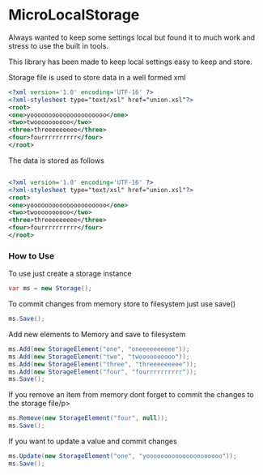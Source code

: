 <h1>MicroLocalStorage</h1>

<p>Always wanted to keep some settings local but found it to much work and stress to use the built in tools.</p>
<p>This library has been made to keep local settings easy to keep and store.</p>

<p>Storage file is used to store data in a well formed xml</p>

```Xml
<?xml version='1.0' encoding='UTF-16' ?>
<?xml-stylesheet type="text/xsl" href="union.xsl"?>
<root>
<one>yooooooooooooooooooooo</one>
<two>twoooooooooo</two>
<three>threeeeeeeee</three>
<four>fourrrrrrrrrr</four>
</root>
```

<p>The data is stored as follows</p>

```Xml

<?xml version='1.0' encoding='UTF-16' ?>
<?xml-stylesheet type="text/xsl" href="union.xsl"?>
<root>
<one>yooooooooooooooooooooo</one>
<two>twoooooooooo</two>
<three>threeeeeeeee</three>
<four>fourrrrrrrrrr</four>
</root>
```

<h3>How to Use</h3>

<p>To use just create a storage instance</p>

```C#
var ms = new Storage();
```

<p>To commit changes from memory store to filesystem just use save()</p>

```C#
ms.Save();
```

<p>Add new elements to Memory and save to filesystem</p>

```C#
ms.Add(new StorageElement("one", "oneeeeeeeeee"));
ms.Add(new StorageElement("two", "twoooooooooo"));
ms.Add(new StorageElement("three", "threeeeeeeee"));
ms.Add(new StorageElement("four", "fourrrrrrrrrr"));
ms.Save();
```

<p>If you remove an item from memory dont forget to commit the changes to the storage file/p>

```C#
ms.Remove(new StorageElement("four", null));
ms.Save();
```

<p>If you want to update a value and commit changes</p>

```C#
ms.Update(new StorageElement("one", "yooooooooooooooooooooo"));
ms.Save();
```



